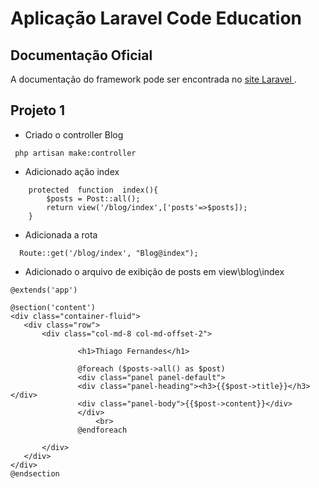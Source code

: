 # Aplicação Laravel Code Education


## Documentação Oficial 

A documentação do framework pode ser encontrada no  [site Laravel ](http://laravel.com/docs).

## Projeto 1
- Criado o controller Blog
``` 
 php artisan make:controller  
``` 
- Adicionado ação index
``` 
    protected  function  index(){
        $posts = Post::all();
        return view('/blog/index',['posts'=>$posts]);
    }
```
- Adicionada a rota
```
  Route::get('/blog/index', "Blog@index");
```
- Adicionado o arquivo de exibição de posts em view\blog\index
 ```
 @extends('app')

@section('content')
<div class="container-fluid">
	<div class="row">
		<div class="col-md-8 col-md-offset-2">

				<h1>Thiago Fernandes</h1>

				@foreach ($posts->all() as $post)
				<div class="panel panel-default">
				<div class="panel-heading"><h3>{{$post->title}}</h3></div>
				<div class="panel-body">{{$post->content}}</div>
				</div>
					<br>
				@endforeach

		</div>
	</div>
</div>
@endsection
 ```
